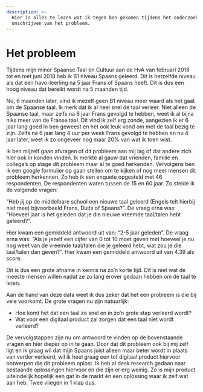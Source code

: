 ```yaml
---
description: >-
  Hier is alles te lezen wat ik tegen ben gekomen tijdens het onderzoeken en
  omschrijven van het probleem.
---
```


# Het probleem

Tijdens mijn minor Spaanse Taal en Cultuur aan de HvA van februari 2018 tot en met juni 2018 heb ik B1 niveau Spaans geleerd. Dit is hetzelfde niveau als dat een havo-leerling na 5 jaar Frans of Spaans heeft. Dit is dus een hoog niveau dat bereikt wordt na 5 maanden tijd. 

Nu, 6 maanden later, vind ik mezelf geen B1 niveau meer waard als het gaat om de Spaanse taal. Ik merk dat ik al heel snel de taal verleer. Niet alleen de Spaanse taal, maar zelfs na 6 jaar Frans gevolgd te hebben, weet ik al bijna niks meer van de Franse taal. Dit vind ik zelf erg zonde, aangezien ik er 6 jaar lang goed in ben geweest en het ook leuk vond om met de taal bezig te zijn.  Zelfs na 6 jaar lang 4 uur per week Frans gevolgd te hebben en nu 4 jaar later, weet ik zo ongeveer nog maar 20% van wat ik toen wist. 

Ik ben mijzelf gaan afvragen of dit probleem aan mij lag of dat andere zich hier ook in konden vinden. Ik merkte al gauw dat vrienden, familie en collega’s op stage dit probleem maar al te goed herkenden. Vervolgens ben ik een google formulier op gaan stellen om te kijken of nog meer mensen dit probleem herkennen. Zo heb ik een enquete opgesteld met 46 respondenten. De respondenten waren tussen de 15 en 60 jaar. Zo stelde ik de volgende vragen: 

“Heb jij op de middelbare school een nieuwe taal geleerd \(Engels telt hierbij niet mee\) bijvoorbeeld Frans, Duits of Spaans?”. De vraag erna was: “Hoeveel jaar is het geleden dat je die nieuwe vreemde taal/talen hebt geleerd?”.

Hier kwam een gemiddeld antwoord uit van: “2-5 jaar geleden”. De vraag erna was: “Als je jezelf een cijfer van 0 tot 10 moet geven met hoeveel je nu nog weet van de vreemde taal/talen die je geleerd hebt, wat zou je die taal/talen dan geven?”. Hier kwam een gemiddeld antwoord uit van 4.39 als score. 

Dit is dus een grote afname in kennis na zo’n korte tijd. Dit is niet wat de meeste mensen willen nadat ze zo lang erover gedaan hebben om de taal te leren. 

Aan de hand van deze data weet ik dus zeker dat het een probleem is die bij vele voorkomt. De grote vragen nu zijn natuurlijk:

*  Hoe komt het dat een taal zo snel en in zo’n grote stap verleerd wordt?
* Wat voor een digitaal product zal zorgen dat een taal niet wordt verleerd?

De vervolgstappen zijn nu om antwoord te vinden op de bovenstaande vragen en hier dieper op in te gaan. Door dat dit probleem ook bij mij zelf ligt en ik graag wil dat mijn Spaans juist alleen maar beter wordt in plaats van verder verleerd, wil ik heel graag een tof digitaal product hiervoor ontwerpen die dit probleem oplost. Ik heb al desk research gedaan naar bestaande oplossingen hiervoor en die zijn er erg weinig. Zo is mijn product uiteindelijk hopelijk een gat in de markt én een oplossing waar ik zelf wat aan heb. Twee vliegen in 1 klap dus.


